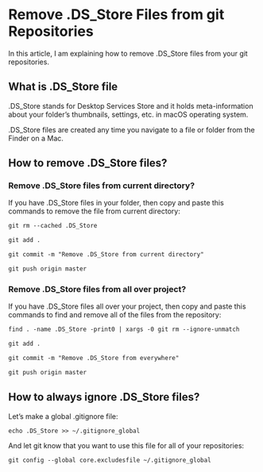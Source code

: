 # Remove .DS_Store Files from git Repositories

In this article, I am explaining how to remove .DS_Store files from your git repositories.

## What is .DS_Store file

.DS_Store stands for Desktop Services Store and it holds meta-information about your folder’s thumbnails, settings, etc. in macOS operating system.

.DS_Store files are created any time you navigate to a file or folder from the Finder on a Mac.

## How to remove .DS_Store files?

### Remove .DS_Store files from current directory?

If you have .DS_Store files in your folder, then copy and paste this commands to remove the file from current directory:

```markdown
git rm --cached .DS_Store

git add .

git commit -m "Remove .DS_Store from current directory"

git push origin master
```

### Remove .DS_Store files from all over project?

If you have .DS_Store files all over your project, then copy and paste this commands to find and remove all of the files from the repository:

```markdown
find . -name .DS_Store -print0 | xargs -0 git rm --ignore-unmatch

git add .

git commit -m "Remove .DS_Store from everywhere"

git push origin master
```

## How to always ignore .DS_Store files?

Let’s make a global .gitignore file:

```markdown
echo .DS_Store >> ~/.gitignore_global
```

And let git know that you want to use this file for all of your repositories:

```markdown
git config --global core.excludesfile ~/.gitignore_global
```
